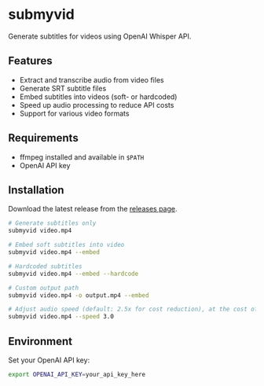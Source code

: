 # submyvid

Generate subtitles for videos using OpenAI Whisper API.

## Features

- Extract and transcribe audio from video files
- Generate SRT subtitle files
- Embed subtitles into videos (soft- or hardcoded)
- Speed up audio processing to reduce API costs
- Support for various video formats

## Requirements

- ffmpeg installed and available in `$PATH`
- OpenAI API key

## Installation

Download the latest release from the [releases page](https://github.com/abdusco/submyvid/releases).

```bash
# Generate subtitles only
submyvid video.mp4

# Embed soft subtitles into video
submyvid video.mp4 --embed

# Hardcoded subtitles
submyvid video.mp4 --embed --hardcode

# Custom output path
submyvid video.mp4 -o output.mp4 --embed

# Adjust audio speed (default: 2.5x for cost reduction), at the cost of accuracy
submyvid video.mp4 --speed 3.0
```

## Environment

Set your OpenAI API key:
```bash
export OPENAI_API_KEY=your_api_key_here
```
